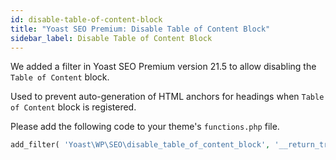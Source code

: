 ```yaml
---
id: disable-table-of-content-block
title: "Yoast SEO Premium: Disable Table of Content Block"
sidebar_label: Disable Table of Content Block
---
```


We added a filter in Yoast SEO Premium version 21.5 to allow disabling the `Table of Content` block.

Used to prevent auto-generation of HTML anchors for headings when `Table of Content` block is registered.

Please add the following code to your theme's `functions.php` file.

```php
add_filter( 'Yoast\WP\SEO\disable_table_of_content_block', '__return_true' );
```
